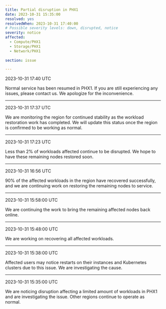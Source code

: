 ```yaml
---
title: Partial disruption in PHX1
date: 2023-10-31 15:35:00
resolved: yes
resolvedWhen: 2023-10-31 17:40:00
# Possible severity levels: down, disrupted, notice
severity: notice 
affected:
  - Compute/PHX1
  - Storage/PHX1
  - Network/PHX1
    
section: issue

---
```


2023-10-31 17:40 UTC

Normal service has been resumed in PHX1. If you are still experiencing any issues, please contact us. We apologize for the inconvenience.

---

2023-10-31 17:37 UTC

We are monitoring the region for continued stability as the workload restoration work has completed. We will update this status once the region is confirmed to be working as normal.

---

2023-10-31 17:23 UTC

Less than 2% of workloads affected continue to be disrupted. We hope to have these remaining nodes restored soon.

---

2023-10-31 16:56 UTC

90% of the affected workloads in the region have recovered successfully, and we are continuing work on restoring the remaining nodes to service.

---

2023-10-31 15:58:00 UTC

We are continuing the work to bring the remaining affected nodes back online.

---

2023-10-31 15:48:00 UTC

We are working on recovering all affected workloads.

---

2023-10-31 15:38:00 UTC

Affected users may notice restarts on their instances and Kubernetes clusters due to this issue. We are investigating the cause.

---

2023-10-31 15:35:00 UTC

We are noticing disruption affecting a limited amount of workloads in PHX1 and are investigating the issue. Other regions continue to operate as normal.

